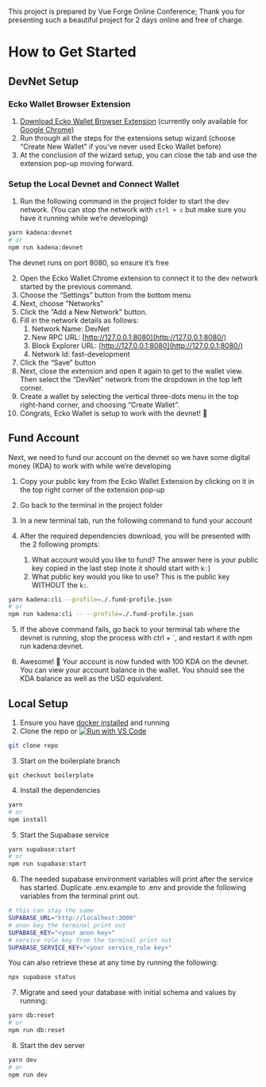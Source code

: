 This project is prepared by Vue Forge Online Conference; 
Thank you for presenting such a beautiful project for 2 days online and free of charge.

# How to Get Started

## DevNet Setup
### Ecko Wallet Browser Extension

1. [Download Ecko Wallet Browser Extension](https://chrome.google.com/webstore/detail/eckowallet/bofddndhbegljegmpmnlbhcejofmjgbn) (currently only available for [Google Chrome](https://www.google.com/chrome/dr/download/?brand=AYYF&geo=US&gclid=Cj0KCQjwiIOmBhDjARIsAP6YhSVdAKMAxSIH-7oI3AnI9Gv7UdQtRnm8WVfsSRNPDubT0xPPJfAjFuwaAtfkEALw_wcB&gclsrc=aw.ds))
2. Run through all the steps for the extensions setup wizard (choose “Create New Wallet” if you’ve never used Ecko Wallet before)
3. At the conclusion of the wizard setup, you can close the tab and use the extension pop-up moving forward.

### Setup the Local Devnet and Connect Wallet

1. Run the following command in the project folder to start the dev network. (You can stop the network with `ctrl + c` but make sure you have it running while we’re developing)

```sh
yarn kadena:devnet
# or
npm run kadena:devnet
```
The devnet runs on port 8080, so ensure it’s free

2. Open the Ecko Wallet Chrome extension to connect it to the dev network started by the previous command. 
3. Choose the “Settings” button from the bottom menu
4. Next, choose “Networks”
5. Click the “Add a New Network” button.
6. Fill in the network details as follows:
    1. Network Name: DevNet
    2. New RPC URL: [http://127.0.0.1:8080](http://127.0.0.1:8080/)
    3. Block Explorer URL: [http://127.0.0.1:8080](http://127.0.0.1:8080/)
    4. Network Id: fast-development
7. Click the “Save” button
8. Next, close the extension and open it again to get to the wallet view. Then select the “DevNet” network from the dropdown in the top left corner.
9. Create a wallet by selecting the vertical three-dots menu in the top right-hand corner, and choosing “Create Wallet”.
10. Congrats, Ecko Wallet is setup to work with the devnet! 🎉

## Fund Account
Next, we need to fund our account on the devnet so we have some digital money (KDA) to work with while we’re developing
1. Copy your public key from the Ecko Wallet Extension by clicking on it in the top right corner of the extension pop-up
2. Go back to the terminal in the project folder
3. In a new terminal tab, run the following command to fund your account

4. After the required dependencies download, you will be presented with the 2 following prompts:
    1. What account would you like to fund? The answer here is your public key copied in the last step (note it should start with `k:`)
    2. What public key would you like to use? This is the public key WITHOUT the `k:`.
  
```bash
yarn kadena:cli --profile=./.fund-profile.json
# or
npm run kadena:cli -- --profile=./.fund-profile.json
```

5. If the above command fails, go back to your terminal tab where the devnet is running, stop the process with ctrl + `, and restart it with npm run kadena:devnet.

6. Awesome! 💪 Your account is now funded with 100 KDA on the devnet. You can view your account balance in the wallet. You should see the KDA balance as well as the USD equivalent.

## Local Setup

1. Ensure you have [docker installed](https://docs.docker.com/get-docker/) and running
2. Clone the repo or [![Run with VS Code](https://badgen.net/badge/Run%20with%20/VS%20Code/5B3ADF?icon=https://runme.dev/img/logo.svg)](https://runme.dev/api/runme?repository=https%3A%2F%2Fgithub.com%2Fvueschool%2Fforge-4-poc.git&fileToOpen=README.md)

```sh
git clone repo
```

3. Start on the boilerplate branch

```
git checkout boilerplate
```

4. Install the dependencies

```sh
yarn
# or
npm install
```

5. Start the Supabase service

```sh
yarn supabase:start
# or
npm run supabase:start
```

6. The needed supabase environment variables will print after the service has started. Duplicate .env.example to .env and provide the following variables from the terminal print out.

```sh
# this can stay the same
SUPABASE_URL="http://localhost:3000"
# anon key the terminal print out
SUPABASE_KEY="<your anon key>"
# service role key from the terminal print out
SUPABASE_SERVICE_KEY="<your service_role key>"
```

You can also retrieve these at any time by running the following:

```sh
npx supabase status
```

7. Migrate and seed your database with initial schema and values by running:

```sh
yarn db:reset
# or
npm run db:reset
```

8. Start the dev server

```sh
yarn dev
# or
npm run dev
```